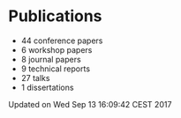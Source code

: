 # Publications
  * 44 conference papers
  * 6 workshop papers
  * 8 journal papers
  * 9 technical reports
  * 27 talks
  * 1 dissertations

Updated on Wed Sep 13 16:09:42 CEST 2017
